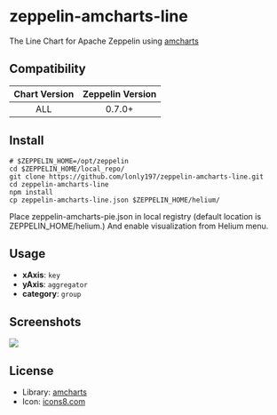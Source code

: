 # zeppelin-amcharts-line

The Line Chart for Apache Zeppelin using [amcharts](https://www.amcharts.com/)

## Compatibility

| Chart Version | Zeppelin Version |
| :---: | :---: |
| ALL | 0.7.0+ |

## Install

```shell
# $ZEPPELIN_HOME=/opt/zeppelin
cd $ZEPPELIN_HOME/local_repo/
git clone https://github.com/lonly197/zeppelin-amcharts-line.git
cd zeppelin-amcharts-line
npm install
cp zeppelin-amcharts-line.json $ZEPPELIN_HOME/helium/
```

Place zeppelin-amcharts-pie.json in local registry (default location is ZEPPELIN_HOME/helium.)
And enable visualization from Helium menu.

## Usage

- **xAxis**: `key`
- **yAxis**: `aggregator`
- **category**: `group`

## Screenshots 

![](https://raw.githubusercontent.com/lonly197/zeppelin-amcharts-line/master/screenshots/line-usage.gif)


## License

- Library: [amcharts](https://www.amcharts.com)
- Icon: [icons8.com](https://icons8.com/web-app/21191/line-chart) 
